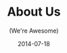---
title: About Us
subtitle: (We're Awesome)
layout: default
modal-id: 1
date: 2014-07-18
img: CashandJuno.jpg
thumbnail: CashandJunoThumb.jpg
alt: image-alt
description: <p>Creek Trail Equine, located in the rolling hills of Stone Bluff, OK, is a family-owned business offering horse boarding services. After raising our two sons in Broken Arrow, we followed our dream &mdash; moving to the country as retired empty-nesters. Our younger son and his wife soon followed, leaving the city and building a house on the property. We enjoy 13 acres that revolve around our horses and would love for yours to join us.</p><p>We offer pasture boarding featuring run-in sheds in each of our three pastures. We have various riding and training facilities for your use, consisting of an arena, a round pen and riding paths. A tack room and trailer parking are included. Whether you have an active horse or need a relaxing home for a retired horse, we fit your needs.</p><p>Loving our life,<br>Phil and Karen</p>
---